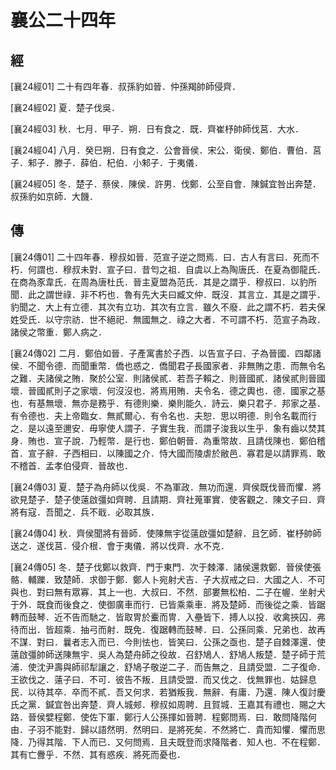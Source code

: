 # 襄公二十四年

## 經 <a name="09Xiang24Jing"></a>

<a name="09Xiang24Jing01">[襄24經01]</a> 二十有四年春．叔孫豹如晉．仲孫羯帥師侵齊．

<a name="09Xiang24Jing02">[襄24經02]</a> 夏．楚子伐吳．

<a name="09Xiang24Jing03">[襄24經03]</a> 秋．七月．甲子．朔．日有食之．既．齊崔杼帥師伐莒．大水．

<a name="09Xiang24Jing04">[襄24經04]</a> 八月．癸巳朔．日有食之．公會晉侯．宋公．衛侯．鄭伯．曹伯．莒子．邾子．滕子．薛伯．杞伯．小邾子．于夷儀．

<a name="09Xiang24Jing05">[襄24經05]</a> 冬．楚子．蔡侯．陳侯．許男．伐鄭．公至自會．陳鍼宜咎出奔楚．叔孫豹如京師．大饑．

## 傳 <a name="09Xiang24Zhuan"></a>

<a name="09Xiang24Zhuan01">[襄24傳01]</a> 二十四年春．穆叔如晉．范宣子逆之問焉．曰．古人有言曰．死而不朽．何謂也．穆叔未對．宣子曰．昔匄之祖．自虞以上為陶唐氏．在夏為御龍氏．在商為豕韋氏．在周為唐杜氏．晉主夏盟為范氏．其是之謂乎．穆叔曰．以豹所聞．此之謂世祿．非不朽也．魯有先大夫曰臧文仲．既沒．其言立．其是之謂乎．豹聞之．大上有立德．其次有立功．其次有立言．雖久不廢．此之謂不朽．若夫保姓受氏．以守宗祊．世不絕祀．無國無之．祿之大者．不可謂不朽．范宣子為政．諸侯之幣重．鄭人病之．

<a name="09Xiang24Zhuan02">[襄24傳02]</a> 二月．鄭伯如晉．子產寓書於子西．以告宣子曰．子為晉國．四鄰諸侯．不聞令德．而聞重幣．僑也惑之．僑聞君子長國家者．非無賄之患．而無令名之難．夫諸侯之賄．聚於公室．則諸侯貳．若吾子賴之．則晉國貳．諸侯貳則晉國壞．晉國貳則子之家壞．何沒沒也．將焉用賄．夫令名．德之輿也．德．國家之基也．有基無壞．無亦是務乎．有德則樂．樂則能久．詩云．樂只君子．邦家之基．有令德也．夫上帝臨女．無貳爾心．有令名也．夫恕．思以明德．則令名載而行之．是以遠至邇安．毋寧使人謂子．子實生我．而謂子浚我以生乎．象有齒以焚其身．賄也．宣子說．乃輕幣．是行也．鄭伯朝晉．為重幣故．且請伐陳也．鄭伯稽首．宣子辭．子西相曰．以陳國之介．恃大國而陵虐於敝邑．寡君是以請罪焉．敢不稽首．孟孝伯侵齊．晉故也．

<a name="09Xiang24Zhuan03">[襄24傳03]</a> 夏．楚子為舟師以伐吳．不為軍政．無功而還．齊侯既伐晉而懼．將欲見楚子．楚子使薳啟彊如齊聘．且請期．齊社蒐軍實．使客觀之．陳文子曰．齊將有寇．吾聞之．兵不戢．必取其族．

<a name="09Xiang24Zhuan04">[襄24傳04]</a> 秋．齊侯聞將有晉師．使陳無宇從薳啟彊如楚辭．且乞師．崔杼帥師送之．遂伐莒．侵介根．會于夷儀．將以伐齊．水不克．

<a name="09Xiang24Zhuan05">[襄24傳05]</a> 冬．楚子伐鄭以救齊．門于東門．次于棘澤．諸侯還救鄭．晉侯使張骼．輔躒．致楚師．求御于鄭．鄭人卜宛射犬吉．子大叔戒之曰．大國之人．不可與也．對曰無有眾寡．其上一也．大叔曰．不然．部婁無松柏．二子在幄．坐射犬于外．既食而後食之．使御廣車而行．已皆乘乘車．將及楚師．而後從之乘．皆踞轉而鼓琴．近不告而馳之．皆取冑於櫜而冑．入壘皆下．搏人以投．收禽挾囚．弗待而出．皆超乘．抽弓而射．既免．復踞轉而鼓琴．曰．公孫同乘．兄弟也．故再不謀．對曰．曩者志入而已．今則怯也．皆笑曰．公孫之亟也．楚子自棘澤還．使薳啟彊帥師送陳無宇．吳人為楚舟師之役故．召舒鳩人．舒鳩人叛楚．楚子師于荒浦．使沈尹壽與師祁犁讓之．舒鳩子敬逆二子．而告無之．且請受盟．二子復命．王欲伐之．薳子曰．不可．彼告不叛．且請受盟．而又伐之．伐無罪也．姑歸息民．以待其卒．卒而不貳．吾又何求．若猶叛我．無辭．有庸．乃還．陳人復討慶氏之黨．鍼宜咎出奔楚．齊人城郟．穆叔如周聘．且賀城．王嘉其有禮也．賜之大路．晉侯嬖程鄭．使佐下軍．鄭行人公孫揮如晉聘．程鄭問焉．曰．敢問降階何由．子羽不能對．歸以語然明．然明曰．是將死矣．不然將亡．貴而知懼．懼而思降．乃得其階．下人而已．又何問焉．且夫既登而求降階者．知人也．不在程鄭．其有亡釁乎．不然．其有惑疾．將死而憂也．

